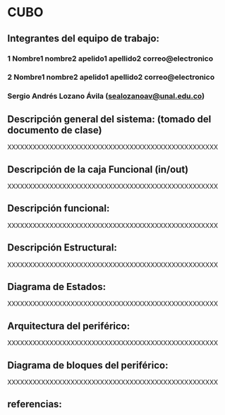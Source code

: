 # CUBO

## Integrantes del equipo de trabajo:

### 1 Nombre1 nombre2 apelido1 apellido2 correo@electronico

### 2 Nombre1 nombre2 apelido1 apellido2 correo@electronico

### Sergio Andrés Lozano Ávila (sealozanoav@unal.edu.co)


## Descripción general del sistema: (tomado del documento de clase)

XXXXXXXXXXXXXXXXXXXXXXXXXXXXXXXXXXXXXXXXXXXXXXXXXX

## Descripción de la caja Funcional  (in/out)

XXXXXXXXXXXXXXXXXXXXXXXXXXXXXXXXXXXXXXXXXXXXXXXXXX

## Descripción funcional:

XXXXXXXXXXXXXXXXXXXXXXXXXXXXXXXXXXXXXXXXXXXXXXXXXX

## Descripción Estructural:

XXXXXXXXXXXXXXXXXXXXXXXXXXXXXXXXXXXXXXXXXXXXXXXXXX

## Diagrama de Estados:

XXXXXXXXXXXXXXXXXXXXXXXXXXXXXXXXXXXXXXXXXXXXXXXXXX

## Arquitectura del periférico:

XXXXXXXXXXXXXXXXXXXXXXXXXXXXXXXXXXXXXXXXXXXXXXXXXX

## Diagrama de bloques del periférico:

XXXXXXXXXXXXXXXXXXXXXXXXXXXXXXXXXXXXXXXXXXXXXXXXXX

## referencias:
